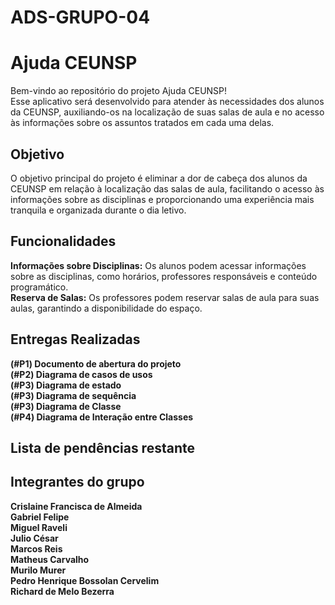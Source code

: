 # ADS-GRUPO-04
<h1> <b>Ajuda CEUNSP</b> </h1>
<p>Bem-vindo ao repositório do projeto Ajuda CEUNSP!<br> Esse aplicativo será desenvolvido para atender às necessidades dos alunos da CEUNSP, auxiliando-os na localização de suas salas de aula e no acesso às informações sobre os assuntos tratados em cada uma delas.</p>

<h2><b>Objetivo</b></h2>
<p>O objetivo principal do projeto é eliminar a dor de cabeça dos alunos da CEUNSP em relação à localização das salas de aula, facilitando o acesso às informações sobre as disciplinas e proporcionando uma experiência mais tranquila e organizada durante o dia letivo.</p>

<h2><b>Funcionalidades</b></h2>
<p><b>Informações sobre Disciplinas:</b> Os alunos podem acessar informações sobre as disciplinas, como horários, professores responsáveis e conteúdo programático.<br>
<b>Reserva de Salas:</b> Os professores podem reservar salas de aula para suas aulas, garantindo a disponibilidade do espaço.</p>

<h2><b>Entregas Realizadas</b></h2>
<p><b>(#P1) Documento de abertura do projeto<br>
(#P2) Diagrama de casos de usos <br>
(#P3) Diagrama de estado<br>
(#P3) Diagrama de sequência<br>
(#P3) Diagrama de Classe<br>
(#P4) Diagrama de Interação entre Classes</p>

<h2><b>Lista de pendências restante</b></h2>

<h2><b>Integrantes do grupo</b></h2>
<p>Crislaine Francisca de Almeida<br>
Gabriel Felipe<br>
Miguel Raveli<br>
Julio César<br>
Marcos Reis<br>
Matheus Carvalho<br>
Murilo Murer<br>
Pedro Henrique Bossolan Cervelim<br>
Richard de Melo Bezerra<br></p>
